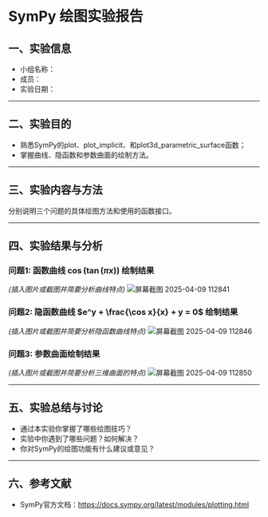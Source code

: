 # SymPy 绘图实验报告

## 一、实验信息

- 小组名称：
- 成员：
- 实验日期：

---

## 二、实验目的

- 熟悉SymPy的plot、plot_implicit、和plot3d_parametric_surface函数；
- 掌握曲线、隐函数和参数曲面的绘制方法。

---

## 三、实验内容与方法

分别说明三个问题的具体绘图方法和使用的函数接口。

---

## 四、实验结果与分析

### 问题1: 函数曲线 $\cos(\tan(\pi x))$ 绘制结果

*(插入图片或截图并简要分析曲线特点)*
![屏幕截图 2025-04-09 112841](https://github.com/user-attachments/assets/ccdbf628-06ab-46c2-9ab9-c07b8f6c54e2)

### 问题2: 隐函数曲线 $e^y + \frac{\cos x}{x} + y = 0$ 绘制结果

*(插入图片或截图并简要分析隐函数曲线特点)*
![屏幕截图 2025-04-09 112846](https://github.com/user-attachments/assets/c7864ebb-dccf-4c7a-8afb-012761675352)

### 问题3: 参数曲面绘制结果

*(插入图片或截图并简要分析三维曲面的特点)*
![屏幕截图 2025-04-09 112850](https://github.com/user-attachments/assets/93fc0847-a1a6-4636-9d70-8055253ec205)

---

## 五、实验总结与讨论

- 通过本实验你掌握了哪些绘图技巧？
- 实验中你遇到了哪些问题？如何解决？
- 你对SymPy的绘图功能有什么建议或意见？

---

## 六、参考文献

- SymPy官方文档：https://docs.sympy.org/latest/modules/plotting.html

